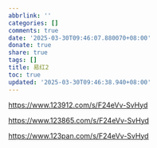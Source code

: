 ```yaml
---
abbrlink: ''
categories: []
comments: true
date: '2025-03-30T09:46:07.880070+08:00'
donate: true
share: true
tags: []
title: 易红2
toc: true
updated: '2025-03-30T09:46:38.940+08:00'
---
```

https://www.123912.com/s/F24eVv-SvHyd

https://www.123865.com/s/F24eVv-SvHyd

https://www.123pan.com/s/F24eVv-SvHyd
